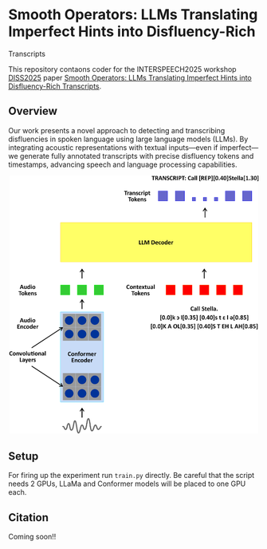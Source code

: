 # Smooth Operators: LLMs Translating Imperfect Hints into Disfluency-Rich
Transcripts 

This repository contaons coder for the INTERSPEECH2025 workshop [DISS2025](https://diss2025.inesc-id.pt/) paper [Smooth Operators: LLMs Translating Imperfect Hints into Disfluency-Rich Transcripts](). 

## Overview

Our work presents a novel approach to detecting and transcribing disfluencies in spoken language using large language models (LLMs). By integrating acoustic representations with textual inputs—even if imperfect—we generate fully annotated transcripts with precise disfluency tokens and timestamps, advancing speech and language processing capabilities.


<p align="center">
<img src="images/model-big.png" width=500></img>
</p>

## Setup
For firing up the experiment run `train.py` directly. Be careful that the script needs 2 GPUs, LLaMa and Conformer models will be placed to one GPU each. 


## Citation

Coming soon!!
